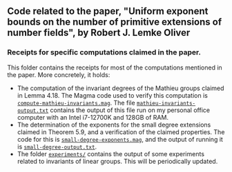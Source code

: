## Code related to the paper, "Uniform exponent bounds on the number of primitive extensions of number fields", by Robert J. Lemke Oliver
### Receipts for specific computations claimed in the paper.

This folder contains the receipts for most of the computations mentioned in the paper.  More concretely, it holds:
- The computation of the invariant degrees of the Mathieu groups claimed in Lemma 4.18.  The Magma code used to verify this computation is [`compute-mathieu-invariants.mag`](compute-mathieu-invariants.mag).  The file [`mathieu-invariants-output.txt`](mathieu-invariants-output.txt) contains the output of this file run on my personal office computer with an Intel i7-12700K and 128GB of RAM.
- The determination of the exponents for the small degree extensions claimed in Theorem 5.9, and a verification of the claimed properties.  The code for this is [`small-degree-exponents.mag`](small-degree-exponents.mag), and the output of running it is [`small-degree-output.txt`](small-degree-output.txt).
- The folder [`experiments/`](experiments/) contains the output of some experiments related to invariants of linear groups.  This will be periodically updated.
